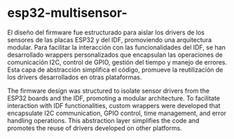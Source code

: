 # esp32-multisensor-

El diseño del firmware fue estructurado para aislar los drivers de los sensores de las placas ESP32 y del IDF, promoviendo una arquitectura modular.
Para facilitar la interacción con las funcionalidades del IDF, se han desarrollado wrappers personalizados que encapsulan las operaciones de comunicación I2C, control de GPIO, gestión del tiempo y manejo de errores. Esta capa de abstracción simplifica el código, promueve la reutilización de los drivers desarrollados en otras plataformas.


The firmware design was structured to isolate sensor drivers from the ESP32 boards and the IDF,
promoting a modular architecture.
To facilitate interaction with IDF functionalities, custom wrappers were developed that encapsulate I2C communication, GPIO control, time management, and error handling operations. This abstraction layer simplifies the code and promotes the reuse of drivers developed on other platforms.